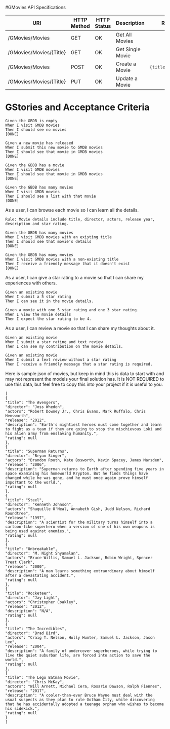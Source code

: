 #GMovies API Specifications

| URI               | HTTP Method | HTTP Status |      Description     |       Request        |        Response        | 
|-------------------|-------------|-------------|----------------------|----------------------|------------------------|
| /GMovies/Movies   |       GET      |     OK     | Get All Movies |                        | `[{title:"",...},{title:"",...}]` |      
| /GMovies/Movies/{Title} | GET      |     OK     | Get Single Movie |                   | `{title:"abc",...}` |
| /GMovies/Movies   |       POST      |     OK   | Create a Movie       |  `{title:"abc",...}` |  |      
| /GMovies/Movies/{Title} | PUT      |     OK     | Update a Movie |        |  |   


# GStories and Acceptance Criteria

    Given the GBDB is empty
    When I visit GMDB movies
    Then I should see no movies 
    [DONE]

    Given a new movie has released
    When I submit this new movie to GMDB movies
    Then I should see that movie in GMDB movies
    [DONE]

    Given the GBDB has a movie
    When I visit GMDB movies
    Then I should see that movie in GMDB movies
    [DONE]

    Given the GBDB has many movies
    When I visit GMDB movies
    Then I should see a list with that movie
    [DONE]
As a user, I can browse each movie so I can learn all the details.

    Rule: Movie details include title, director, actors, release year, description and star rating.
    
    Given the GBDB has many movies
    When I visit GMDB movies with an existing title
    Then I should see that movie's details
    [DONE]

    Given the GBDB has many movies
    When I visit GMDB movies with a non-existing title
    Then I receive a friendly message that it doesn't exist
    [DONE]

As a user, I can give a star rating to a movie so that I can share my experiences with others.
    
    Given an existing movie
    When I submit a 5 star rating
    Then I can see it in the movie details.

    Given a movie with one 5 star rating and one 3 star rating
    When I view the movie details
    Then I expect the star rating to be 4.
As a user, I can review a movie so that I can share my thoughts about it.

    Given an existing movie
    When I submit a star rating and text review
    Then I can see my contribution on the movie details.
    
    Given an existing movie
    When I submit a text review without a star rating
    Then I receive a friendly message that a star rating is required.

Here is sample json of movies, but keep in mind this is data to start with and may not represent the models your final solution has. It is NOT REQUIRED to use this data, but feel free to copy this into your project if it is useful to you.

    [
    {
    "title": "The Avengers",
    "director": "Joss Whedon",
    "actors": "Robert Downey Jr., Chris Evans, Mark Ruffalo, Chris Hemsworth",
    "release": "2012",
    "description": "Earth's mightiest heroes must come together and learn to fight as a team if they are going to stop the mischievous Loki and his alien army from enslaving humanity.",
    "rating": null
    },
    {
    "title": "Superman Returns",
    "director": "Bryan Singer",
    "actors": "Brandon Routh, Kate Bosworth, Kevin Spacey, James Marsden",
    "release": "2006",
    "description": "Superman returns to Earth after spending five years in space examining his homeworld Krypton. But he finds things have changed while he was gone, and he must once again prove himself important to the world.",
    "rating": null
    },
    {
    "title": "Steel",
    "director": "Kenneth Johnson",
    "actors": "Shaquille O'Neal, Annabeth Gish, Judd Nelson, Richard Roundtree",
    "release": "1997",
    "description": "A scientist for the military turns himself into a cartoon-like superhero when a version of one of his own weapons is being used against enemies.",
    "rating": null
    },
    {
    "title": "Unbreakable",
    "director": "M. Night Shyamalan",
    "actors": "Bruce Willis, Samuel L. Jackson, Robin Wright, Spencer Treat Clark",
    "release": "2000",
    "description": "A man learns something extraordinary about himself after a devastating accident.",
    "rating": null
    },
    {
    "title": "Rocketeer",
    "director": "Jay Light",
    "actors": "Christopher Coakley",
    "release": "2012",
    "description": "N/A",
    "rating": null
    },
    {
    "title": "The Incredibles",
    "director": "Brad Bird",
    "actors": "Craig T. Nelson, Holly Hunter, Samuel L. Jackson, Jason Lee",
    "release": "2004",
    "description": "A family of undercover superheroes, while trying to live the quiet suburban life, are forced into action to save the world.",
    "rating": null
    },
    {
    "title": "The Lego Batman Movie",
    "director": "Chris McKay",
    "actors": "Will Arnett, Michael Cera, Rosario Dawson, Ralph Fiennes",
    "release": "2017",
    "description": "A cooler-than-ever Bruce Wayne must deal with the usual suspects as they plan to rule Gotham City, while discovering that he has accidentally adopted a teenage orphan who wishes to become his sidekick.",
    "rating": null
    }
    ]